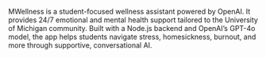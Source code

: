 MWellness is a student-focused wellness assistant powered by OpenAI. It provides 24/7 emotional and mental health support tailored to the University of Michigan community. Built with a Node.js backend and OpenAI’s GPT-4o model, the app helps students navigate stress, homesickness, burnout, and more through supportive, conversational AI.
